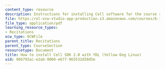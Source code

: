 ```yaml
---
content_type: resource
description: Instructions for installing Cell software for the course recitations.
file: https://ol-ocw-studio-app-production.s3.amazonaws.com/courses/6-189-multicore-programming-primer-january-iap-2007/96b793ace2ab9060e677965532d58d5e_cell_sdk.pdf
file_type: application/pdf
learning_resource_types:
- Recitations
ocw_type: OCWFile
parent_title: Recitations
parent_type: CourseSection
resourcetype: Document
title: How to install Cell SDK 2.0 with YDL (Yellow Dog Linux)
uid: 96b793ac-e2ab-9060-e677-965532d58d5e
---
```

